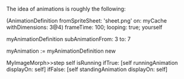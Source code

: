 The idea of animations is roughly the following:


(AnimationDefinition
	fromSpriteSheet: 'sheet.png'
	on: myCache
	withDimensions: 3@4)
		frameTime: 100;
		looping: true;
		yourself

myAnimationDefinition subAnimationFrom: 3 to: 7

myAnimation := myAnimationDefinition new

MyImageMorph>>step
	self isRunning
		ifTrue: [self runningAnimation displayOn: self]
		ifFalse: [self standingAnimation displayOn: self]
	


		
	